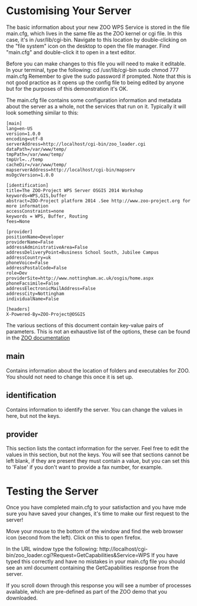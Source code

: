 # Customising Your Server

The basic information about your new ZOO WPS Service is stored in the file main.cfg, which lives in the same file as the ZOO kernel or cgi file. In this case, it's in /usr/lib/cgi-bin. Navigate to this location by double-clicking on the "file system" icon on the desktop to open the file manager. Find "main.cfg" and double-click it to open in a text editor.

Before you can make changes to this file you will need to make it editable. In your terminal, type the following:
    cd /usr/lib/cgi-bin
    sudo chmod 777 main.cfg
Remember to give the sudo password if prompted.
Note that this is not good practice as it opens up the config file to being edited by anyone but for the purposes of this demonstration it's OK.

The main.cfg file contains some configuration information and metadata about the server as a whole, not the services that run on it. Typically it will look something similar to this:

    [main]
    lang=en-US
    version=1.0.0
    encoding=utf-8
    serverAddress=http://localhost/cgi-bin/zoo_loader.cgi
    dataPath=/var/www/temp/
    tmpPath=/var/www/temp/
    tmpUrl=../temp
    cacheDir=/var/www/temp/
    mapserverAddress=http://localhost/cgi-bin/mapserv
    msOgcVersion=1.0.0

    [identification]
    title=The ZOO-Project WPS Server OSGIS 2014 Workshop
    keywords=WPS,GIS,buffer
    abstract=ZOO-Project platform 2014 .See http://www.zoo-project.org for more information
    accessConstraints=none
    keywords = WPS, Buffer, Routing
    fees=None

    [provider]
    positionName=Developer
    providerName=False
    addressAdministrativeArea=False
    addressDeliveryPoint=Business School South, Jubilee Campus
    addressCountry=uk
    phoneVoice=False
    addressPostalCode=False
    role=Dev
    providerSite=http://www.nottingham.ac.uk/osgis/home.aspx
    phoneFacsimile=False
    addressElectronicMailAddress=False
    addressCity=Nottingham
    individualName=False

    [headers]
    X-Powered-By=ZOO-Project@OSGIS

The various sections of this document contain key-value pairs of parameters. This is not an exhaustive list of the options, these can be found in the [ZOO documentation](http://www.zoo-project.org/docs/workshop/2013/using_zoo_from_osgeolivevm.html#testing-the-zoo-installation-with-getcapabilities)

## main

Contains information about the location of folders and executables for ZOO. You should not need to change this once it is set up.

## identification

Contains information to identify the server. You can change the values in here, but not the keys.

## provider

This section lists the contact information for the server. Feel free to edit the values in this section, but not the keys. You will see that sections cannot be left blank, if they are present they must contain a value, but you can set this to 'False' if you don't want to provide a fax number, for example.

# Testing the Server

Once you have completed main.cfg to your satisfaction and you have mde sure you have saved your changes, it's time to make our first request to the server!

Move your mouse to the bottom of the window and find the web browser icon (second from the left). Click on this to open firefox.

In the URL window type the following:
     http://localhost/cgi-bin/zoo_loader.cgi?Request=GetCapabilities&Service=WPS
If you have typed this correctly and have no mistakes in your main.cfg file you should see an xml document containing the GetCapabilities response from the server.

If you scroll down through this response you will see a number of processes available, which are pre-defined as part of the ZOO demo that you downloaded.